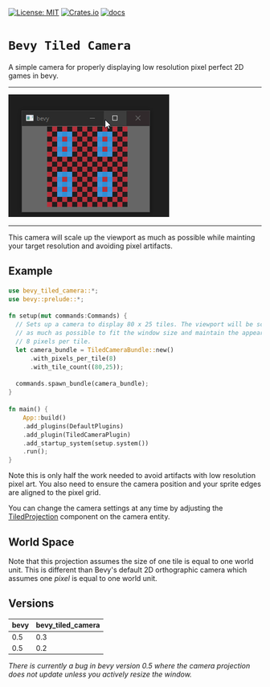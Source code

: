 [![License: MIT](https://img.shields.io/badge/License-MIT-yellow.svg)](https://opensource.org/licenses/MIT)
[![Crates.io](https://img.shields.io/crates/v/bevy_tiled_camera)](https://crates.io/crates/bevy_tiled_camera)
[![docs](https://docs.rs/bevy_tiled_camera/badge.svg)](https://docs.rs/bevy_tiled_camera/)

# `Bevy Tiled Camera`

A simple camera for properly displaying low resolution pixel perfect 2D games in bevy.

---
![](images/demo.gif)

---

This camera will scale up the viewport as much as possible while mainting your target
resolution and avoiding pixel artifacts.

## Example
```rs
use bevy_tiled_camera::*;
use bevy::prelude::*;

fn setup(mut commands:Commands) {
  // Sets up a camera to display 80 x 25 tiles. The viewport will be scaled up
  // as much as possible to fit the window size and maintain the appearance of
  // 8 pixels per tile.
  let camera_bundle = TiledCameraBundle::new()
      .with_pixels_per_tile(8)
      .with_tile_count((80,25));

  commands.spawn_bundle(camera_bundle);
}

fn main() {
    App::build()
    .add_plugins(DefaultPlugins)
    .add_plugin(TiledCameraPlugin)
    .add_startup_system(setup.system())
    .run();
}
```

Note this is only half the work needed to avoid artifacts with low resolution pixel art.
You also need to ensure the camera position and your sprite edges are aligned to the 
pixel grid. 


You can change the camera settings at any time by adjusting the [TiledProjection](src/projection.rs) component on the camera entity.

## World Space
Note that this projection assumes the size of one tile is equal to one world unit. This is different than Bevy's default 2D orthographic camera which assumes one *pixel* is equal to one world unit.

## Versions
| bevy | bevy_tiled_camera |
| --- | --- |
| 0.5 | 0.3 |
| 0.5 | 0.2 |

*There is currently a bug in bevy version 0.5 where the camera projection
does not update unless you actively resize the window.*